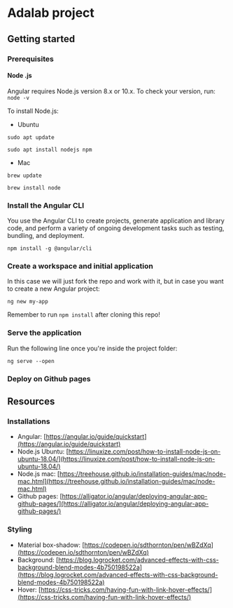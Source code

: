 # Adalab project
## Getting started
### Prerequisites
#### Node .js
Angular requires Node.js version 8.x or 10.x.
To check your version, run: `node -v`

To install Node.js:

- Ubuntu

`sudo apt update`

`sudo apt install nodejs npm`

- Mac

`brew update`

`brew install node`

### Install the Angular CLI

You use the Angular CLI to create projects, generate application and library code, and perform a variety of ongoing development tasks such as testing, bundling, and deployment.

`npm install -g @angular/cli`

### Create a workspace and initial application

In this case we will just fork the repo and work with it, but in case you want to create a new Angular project:

`ng new my-app`

Remember to run `npm install` after cloning this repo!

### Serve the application

Run the following line once you're inside the project folder:

`ng serve --open`

### Deploy on Github pages


## Resources
### Installations
- Angular: [https://angular.io/guide/quickstart](https://angular.io/guide/quickstart)
- Node.js Ubuntu: [https://linuxize.com/post/how-to-install-node-js-on-ubuntu-18.04/](https://linuxize.com/post/how-to-install-node-js-on-ubuntu-18.04/)
- Node.js mac: [https://treehouse.github.io/installation-guides/mac/node-mac.html](https://treehouse.github.io/installation-guides/mac/node-mac.html)
- Github pages: [https://alligator.io/angular/deploying-angular-app-github-pages/](https://alligator.io/angular/deploying-angular-app-github-pages/)

### Styling

- Material box-shadow: [https://codepen.io/sdthornton/pen/wBZdXq](https://codepen.io/sdthornton/pen/wBZdXq)
- Background: [https://blog.logrocket.com/advanced-effects-with-css-background-blend-modes-4b750198522a](https://blog.logrocket.com/advanced-effects-with-css-background-blend-modes-4b750198522a)
- Hover: [https://css-tricks.com/having-fun-with-link-hover-effects/](https://css-tricks.com/having-fun-with-link-hover-effects/)